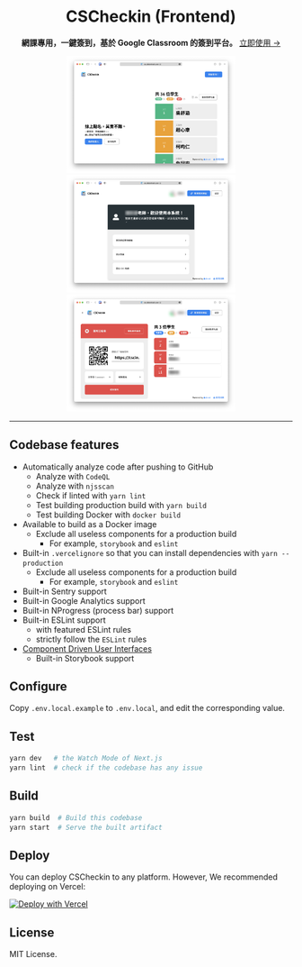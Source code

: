 <div align="center">
  <h1>CSCheckin (Frontend)</h1>
  <div class="introduction">
    <p>
      <b>網課專用，一鍵簽到，基於 Google Classroom 的簽到平台。</b>
      <a href="https://cscin.tk">立即使用 →</a>
    </p>
  </div>
  <div>
    <img src="screenshot/homepage.png" alt="CSC - Homepage" width="300px" />
    <img src="screenshot/main.png" alt="CSC - Main" width="300px" />
    <img src="screenshot/manage.png" alt="CSC - Manage" width="300px" />
  </div>
</div>

---

## Codebase features

- Automatically analyze code after pushing to GitHub
  - Analyze with `CodeQL`
  - Analyze with `njsscan`
  - Check if linted with `yarn lint`
  - Test building production build with `yarn build`
  - Test building Docker with `docker build`
- Available to build as a Docker image
  - Exclude all useless components for a production build
    - For example, `storybook` and `eslint`
- Built-in `.vercelignore` so that you can install dependencies with `yarn --production`
  - Exclude all useless components for a production build
    - For example, `storybook` and `eslint`
- Built-in Sentry support
- Built-in Google Analytics support
- Built-in NProgress (process bar) support
- Built-in ESLint support
  - with featured ESLint rules
  - strictly follow the `ESLint` rules
- [Component Driven User Interfaces](https://www.componentdriven.org)
  - Built-in Storybook support

<!-- TODO: MOPCOP '21 Records -->

## Configure

Copy `.env.local.example` to `.env.local`, and edit the corresponding value.

## Test

```bash
yarn dev   # the Watch Mode of Next.js
yarn lint  # check if the codebase has any issue
```

## Build

```bash
yarn build  # Build this codebase
yarn start  # Serve the built artifact
```

## Deploy

You can deploy CSCheckin to any platform. However,
We recommended deploying on Vercel:

[![Deploy with Vercel](https://vercel.com/button)](https://vercel.com/new/clone?repository-url=https%3A%2F%2Fgithub.com%2Fsmhs-os-project%2Fcscheckin-fe&env=NEXT_PUBLIC_GA_ID&project-name=csc-unofficial-vercel-fe&repo-name=csc-unofficial-vercel-fe&utm_source=smhs-os-project&utm_campaign=oss)

## License

MIT License.
